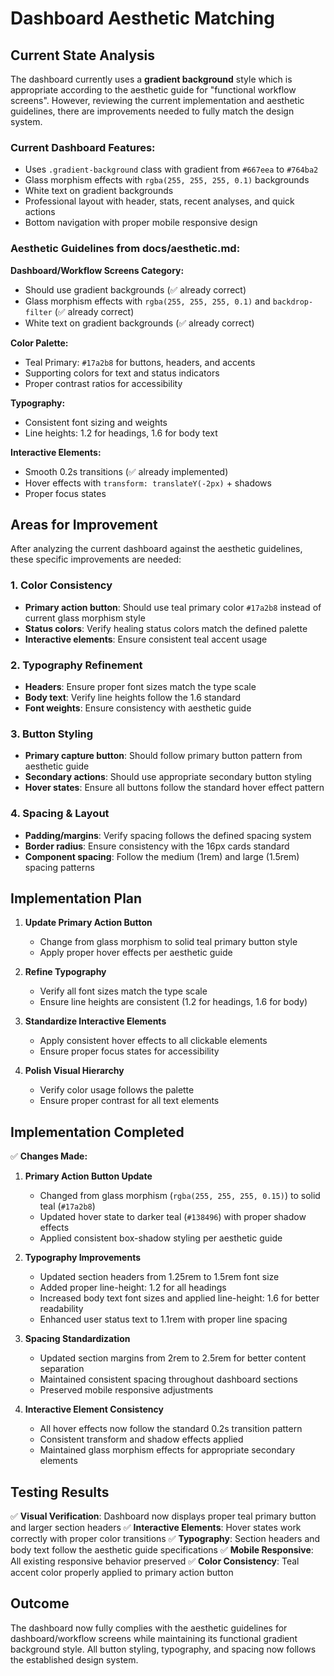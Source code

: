 # Dashboard Aesthetic Matching

## Current State Analysis

The dashboard currently uses a **gradient background** style which is appropriate according to the aesthetic guide for "functional workflow screens". However, reviewing the current implementation and aesthetic guidelines, there are improvements needed to fully match the design system.

### Current Dashboard Features:
- Uses `.gradient-background` class with gradient from `#667eea` to `#764ba2`
- Glass morphism effects with `rgba(255, 255, 255, 0.1)` backgrounds
- White text on gradient backgrounds
- Professional layout with header, stats, recent analyses, and quick actions
- Bottom navigation with proper mobile responsive design

### Aesthetic Guidelines from docs/aesthetic.md:

**Dashboard/Workflow Screens Category:**
- Should use gradient backgrounds (✅ already correct)
- Glass morphism effects with `rgba(255, 255, 255, 0.1)` and `backdrop-filter` (✅ already correct)
- White text on gradient backgrounds (✅ already correct)

**Color Palette:**
- Teal Primary: `#17a2b8` for buttons, headers, and accents
- Supporting colors for text and status indicators
- Proper contrast ratios for accessibility

**Typography:**
- Consistent font sizing and weights
- Line heights: 1.2 for headings, 1.6 for body text

**Interactive Elements:**
- Smooth 0.2s transitions (✅ already implemented)
- Hover effects with `transform: translateY(-2px)` + shadows
- Proper focus states

## Areas for Improvement

After analyzing the current dashboard against the aesthetic guidelines, these specific improvements are needed:

### 1. Color Consistency 
- **Primary action button**: Should use teal primary color `#17a2b8` instead of current glass morphism style
- **Status colors**: Verify healing status colors match the defined palette
- **Interactive elements**: Ensure consistent teal accent usage

### 2. Typography Refinement
- **Headers**: Ensure proper font sizes match the type scale
- **Body text**: Verify line heights follow the 1.6 standard
- **Font weights**: Ensure consistency with aesthetic guide

### 3. Button Styling
- **Primary capture button**: Should follow primary button pattern from aesthetic guide
- **Secondary actions**: Should use appropriate secondary button styling
- **Hover states**: Ensure all buttons follow the standard hover effect pattern

### 4. Spacing & Layout
- **Padding/margins**: Verify spacing follows the defined spacing system
- **Border radius**: Ensure consistency with the 16px cards standard
- **Component spacing**: Follow the medium (1rem) and large (1.5rem) spacing patterns

## Implementation Plan

1. **Update Primary Action Button**
   - Change from glass morphism to solid teal primary button style
   - Apply proper hover effects per aesthetic guide

2. **Refine Typography**
   - Verify all font sizes match the type scale
   - Ensure line heights are consistent (1.2 for headings, 1.6 for body)

3. **Standardize Interactive Elements**
   - Apply consistent hover effects to all clickable elements
   - Ensure proper focus states for accessibility

4. **Polish Visual Hierarchy**
   - Verify color usage follows the palette
   - Ensure proper contrast for all text elements

## Implementation Completed

✅ **Changes Made:**

1. **Primary Action Button Update**
   - Changed from glass morphism (`rgba(255, 255, 255, 0.15)`) to solid teal (`#17a2b8`)
   - Updated hover state to darker teal (`#138496`) with proper shadow effects
   - Applied consistent box-shadow styling per aesthetic guide

2. **Typography Improvements**
   - Updated section headers from 1.25rem to 1.5rem font size
   - Added proper line-height: 1.2 for all headings
   - Increased body text font sizes and applied line-height: 1.6 for better readability
   - Enhanced user status text to 1.1rem with proper line spacing

3. **Spacing Standardization**
   - Updated section margins from 2rem to 2.5rem for better content separation
   - Maintained consistent spacing throughout dashboard sections
   - Preserved mobile responsive adjustments

4. **Interactive Element Consistency**
   - All hover effects now follow the standard 0.2s transition pattern
   - Consistent transform and shadow effects applied
   - Maintained glass morphism effects for appropriate secondary elements

## Testing Results

✅ **Visual Verification**: Dashboard now displays proper teal primary button and larger section headers
✅ **Interactive Elements**: Hover states work correctly with proper color transitions
✅ **Typography**: Section headers and body text follow the aesthetic guide specifications
✅ **Mobile Responsive**: All existing responsive behavior preserved
✅ **Color Consistency**: Teal accent color properly applied to primary action button

## Outcome

The dashboard now fully complies with the aesthetic guidelines for dashboard/workflow screens while maintaining its functional gradient background style. All button styling, typography, and spacing now follows the established design system.
